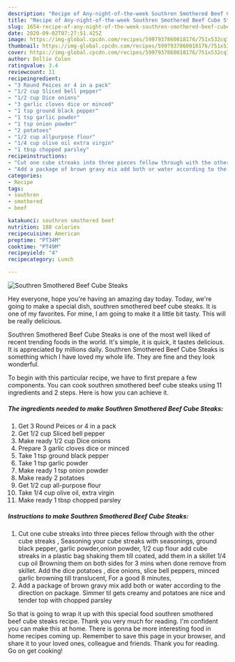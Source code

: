 ```yaml
---
description: "Recipe of Any-night-of-the-week Southren Smothered Beef Cube Steaks"
title: "Recipe of Any-night-of-the-week Southren Smothered Beef Cube Steaks"
slug: 1654-recipe-of-any-night-of-the-week-southren-smothered-beef-cube-steaks
date: 2020-09-02T07:27:51.425Z
image: https://img-global.cpcdn.com/recipes/5997937860018176/751x532cq70/southren-smothered-beef-cube-steaks-recipe-main-photo.jpg
thumbnail: https://img-global.cpcdn.com/recipes/5997937860018176/751x532cq70/southren-smothered-beef-cube-steaks-recipe-main-photo.jpg
cover: https://img-global.cpcdn.com/recipes/5997937860018176/751x532cq70/southren-smothered-beef-cube-steaks-recipe-main-photo.jpg
author: Dollie Colon
ratingvalue: 3.4
reviewcount: 11
recipeingredient:
- "3 Round Peices or 4 in a pack"
- "1/2 cup Sliced bell pepper"
- "1/2 cup Dice onions"
- "3 garlic cloves dice or minced"
- "1 tsp ground black pepper"
- "1 tsp garlic powder"
- "1 tsp onion powder"
- "2 potatoes"
- "1/2 cup allpurpose flour"
- "1/4 cup olive oil extra virgin"
- "1 tbsp chopped parsley"
recipeinstructions:
- "Cut one cube streaks into three pieces fellow through with the other cube streaks , Seasoning your cube streaks with seasonings, ground black pepper, garlic powder,onion powder,  1/2 cup flour add cube streaks in a plastic bag shaking them till coated, add them in a skillet 1/4 cup oil Browning them on both sides for 3 mins when done remove from skillet. Add the dice potatoes , dice onions, slice bell peppers, minced garlic browning till translucent, For a good 8 minutes,"
- "Add a package of brown gravy mix add both or water according to the direction on package. Simmer til gets creamy and potatoes are nice and tender top with chopped parsley"
categories:
- Recipe
tags:
- southren
- smothered
- beef

katakunci: southren smothered beef 
nutrition: 188 calories
recipecuisine: American
preptime: "PT34M"
cooktime: "PT49M"
recipeyield: "4"
recipecategory: Lunch

---
```



![Southren Smothered Beef Cube Steaks](https://img-global.cpcdn.com/recipes/5997937860018176/751x532cq70/southren-smothered-beef-cube-steaks-recipe-main-photo.jpg)

Hey everyone, hope you're having an amazing day today. Today, we're going to make a special dish, southren smothered beef cube steaks. It is one of my favorites. For mine, I am going to make it a little bit tasty. This will be really delicious.



Southren Smothered Beef Cube Steaks is one of the most well liked of recent trending foods in the world. It's simple, it is quick, it tastes delicious. It is appreciated by millions daily. Southren Smothered Beef Cube Steaks is something which I have loved my whole life. They are fine and they look wonderful.


To begin with this particular recipe, we have to first prepare a few components. You can cook southren smothered beef cube steaks using 11 ingredients and 2 steps. Here is how you can achieve it.

<!--inarticleads1-->

##### The ingredients needed to make Southren Smothered Beef Cube Steaks:

1. Get 3 Round Peices or 4 in a pack
1. Get 1/2 cup Sliced bell pepper
1. Make ready 1/2 cup Dice onions
1. Prepare 3 garlic cloves dice or minced
1. Take 1 tsp ground black pepper
1. Take 1 tsp garlic powder
1. Make ready 1 tsp onion powder
1. Make ready 2 potatoes
1. Get 1/2 cup all-purpose flour
1. Take 1/4 cup olive oil, extra virgin
1. Make ready 1 tbsp chopped parsley




<!--inarticleads2-->

##### Instructions to make Southren Smothered Beef Cube Steaks:

1. Cut one cube streaks into three pieces fellow through with the other cube streaks , Seasoning your cube streaks with seasonings, ground black pepper, garlic powder,onion powder,  1/2 cup flour add cube streaks in a plastic bag shaking them till coated, add them in a skillet 1/4 cup oil Browning them on both sides for 3 mins when done remove from skillet. Add the dice potatoes , dice onions, slice bell peppers, minced garlic browning till translucent, For a good 8 minutes,
1. Add a package of brown gravy mix add both or water according to the direction on package. Simmer til gets creamy and potatoes are nice and tender top with chopped parsley




So that is going to wrap it up with this special food southren smothered beef cube steaks recipe. Thank you very much for reading. I'm confident you can make this at home. There is gonna be more interesting food in home recipes coming up. Remember to save this page in your browser, and share it to your loved ones, colleague and friends. Thank you for reading. Go on get cooking!
